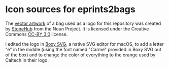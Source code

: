 Icon sources for eprints2bags
=============================

The [vector artwork](https://thenounproject.com/search/?q=bag&i=1002779) of a bag used as a logo for this repository was created by [StoneHub](https://thenounproject.com/stonehub/) from the Noun Project.  It is licensed under the Creative Commons [CC-BY 3.0](https://creativecommons.org/licenses/by/3.0/) license.

I edited the logo in [Boxy SVG](https://boxy-svg.com), a native SVG editor for macOS, to add a letter "e" in the middle (using the font named "Carme" provided in Boxy SVG out of the box) and to change the color of everything to the orange used by Caltech in their logo.
